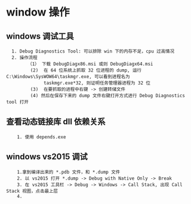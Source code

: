 # window 操作

## windows 调试工具
```shell
  1. Debug Diagnostics Tool: 可以排除 win 下的内存不足，cpu 过高情况
  2. 操作流程
        （1） 下载 DebugDiagx86.msi 或则 DebugDiagx64.msi
         (2)  在 64 位系统上抓取 32 位进程的 dump, 运行 C:\Windows\SysWOW64\taskmgr.exe, 可以看到进程名为
              taskmgr.exe*32, 则证明任务管理器进程为 32 位
         (3)  在要抓取的进程中右键 -> 创建转储文件
         (4) 然后在保存下来的 dump 文件右键打开方式进行 Debug Diagnostics tool 打开
```
## 查看动态链接库 dll 依赖关系
```shell
    1. 使用 depends.exe 
```

## windows vs2015 调试
```shell
    1.拿到编译出来的 *.pdb 文件，和 *.dump 文件
    2. 以 vs2015 打开 *.dump -> Debug with Native Only -> Break
    3. 在 vs2015 工具栏 -> Debug -> Windows -> Call Stack, 出现 Call Stack 视图，点击最上层
    4. 
```